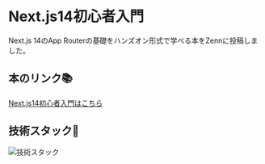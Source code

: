 # Next.js14初心者入門
Next.js 14のApp Routerの基礎をハンズオン形式で学べる本をZennに投稿しました。

## 本のリンク📚
[Next.js14初心者入門はこちら](https://zenn.dev/y_ta/books/eec3b78567aeeb)

## 技術スタック🚀

![技術スタック](https://storage.googleapis.com/zenn-user-upload/270ad0fdb15e-20240213.png)
